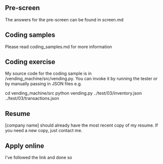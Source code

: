 ## Pre-screen
The answers for the pre-screen can be found in screen.md

## Coding samples
Please read coding_samples.md for more information

## Coding exercise
My source code for the coding sample is in /vending_machine/src/vending.py. You
can invoke it by running the tester or by manually passing in JSON files e.g. 

cd vending_machine/src
python vending.py ../test/03/inventory.json ../test/03/transactions.json

## Resume
[company name] should already have the most recent copy of my resume. If you
need a new copy, just contact me. 

## Apply online
I've followed the link and done so
